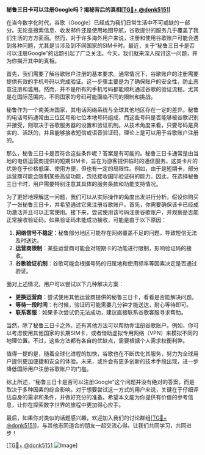 **秘鲁三日卡可以注册Google吗？揭秘背后的真相[[TG💪+ @donk5151](https://t.me/s/donk5151)]**

在当今数字化时代，谷歌（Google）已经成为我们日常生活中不可或缺的一部分。无论是搜索信息、收发邮件还是使用地图导航，谷歌提供的服务几乎覆盖了我们生活的方方面面。然而，对于许多海外用户来说，注册和使用谷歌账户可能会遇到各种问题，尤其是当涉及到不同国家的SIM卡时。最近，关于“秘鲁三日卡是否可以注册Google”的话题引起了广泛关注。今天，我们就来深入探讨这一问题，并为你揭开其中的真相。

首先，我们需要了解谷歌账户注册的基本要求。通常情况下，谷歌账户的注册需要提供有效的手机号码以完成验证。这一步骤主要是为了确保账户的安全性，防止恶意注册和滥用。然而，并不是所有的手机号码都能顺利通过谷歌的验证流程。尤其是在国际范围内，不同国家的号码可能面临不同的限制和挑战。

秘鲁作为一个南美洲国家，其电话网络系统与全球其他地区存在一定的差异。秘鲁的电话号码通常由三位区号和七位本地号码组成，而这些号码是否能够被谷歌识别并接受，则取决于谷歌服务器的设置和验证机制。从技术角度来看，只要号码是真实的、活跃的，并且能够接收短信或语音验证码，理论上是可以用于谷歌账户注册的。

那么，秘鲁三日卡是否符合这些条件呢？答案是有可能的。秘鲁三日卡通常是由当地的电信运营商提供的短期SIM卡，旨在为游客提供临时的通信服务。这类卡片的优势在于价格低廉、使用方便，但也有一定的局限性。例如，由于是短期卡，部分运营商可能会限制某些高级功能，包括接收国际验证码的能力。因此，在选择秘鲁三日卡时，用户需要特别注意其具体的服务条款和功能支持情况。

为了更好地理解这一问题，我们可以从实际操作的角度出发进行分析。假设你购买了一张秘鲁三日卡，并希望通过它来注册谷歌账户。首先，你需要确保该卡已经成功激活并且可以正常使用。接下来，尝试使用该号码注册谷歌账户，并观察是否能正常接收验证码。如果验证码未能成功接收，可能是由于以下原因：

1. **网络信号不稳定**：秘鲁部分地区可能存在网络覆盖不足的问题，导致短信无法及时送达。
2. **运营商限制**：某些运营商可能会对短期卡的功能进行限制，影响验证码的接收。
3. **谷歌验证机制**：谷歌可能会根据号码的归属地和使用频率等因素决定是否通过验证。

面对上述情况，用户可以尝试以下几种解决方案：

- **更换运营商**：尝试使用其他运营商提供的秘鲁三日卡，看看是否能解决问题。
- **等待一段时间**：有时候，验证码可能需要几分钟才能送达，耐心等待即可。
- **联系客服**：如果多次尝试仍无法成功，建议直接联系谷歌客服寻求帮助。

当然，除了秘鲁三日卡之外，还有其他方法可以帮助你注册谷歌账户。例如，你可以考虑使用其他国家的长期SIM卡，或者借助虚拟专用网络（VPN）来模拟不同的地理位置。不过，这些方法都有各自的优缺点，需要根据个人需求权衡利弊。

值得一提的是，随着全球化进程的加快，谷歌也在不断优化其服务，努力为全球用户提供更加便捷和安全的体验。未来，或许会有更多创新的技术手段出现，进一步降低国际用户注册谷歌账户的门槛。

综上所述，“秘鲁三日卡是否可以注册Google”这个问题并没有绝对的答案，而是取决于多种因素的综合影响。对于想要尝试这一方式的用户来说，关键在于仔细评估自身的需求和条件，并做好充分的准备。希望本文能为你提供有价值的参考信息，让你在探索数字世界的旅程中更加得心应手。

最后，如果你对类似的话题感兴趣，欢迎加入我们的讨论群组[[TG💪+ @donk5151](https://t.me/s/donk5151)]，与其他志同道合的朋友一起交流心得。让我们共同学习，共同进步！

[[TG💪+ @donk5151](https://t.me/s/donk5151) ![Image](https://i.postimg.cc/rwNCRYN7/Snipaste-2025-04-30-17-27-05.png)]